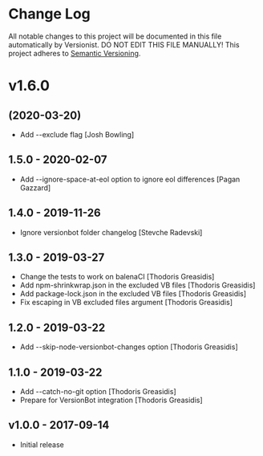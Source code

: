# Change Log

All notable changes to this project will be documented in this file
automatically by Versionist. DO NOT EDIT THIS FILE MANUALLY!
This project adheres to [Semantic Versioning](http://semver.org/).

# v1.6.0
## (2020-03-20)

* Add --exclude flag [Josh Bowling]

## 1.5.0 - 2020-02-07

* Add --ignore-space-at-eol option to ignore eol differences [Pagan Gazzard]

## 1.4.0 - 2019-11-26

* Ignore versionbot folder changelog [Stevche Radevski]

## 1.3.0 - 2019-03-27

* Change the tests to work on balenaCI [Thodoris Greasidis]
* Add npm-shrinkwrap.json in the excluded VB files [Thodoris Greasidis]
* Add package-lock.json in the excluded VB files [Thodoris Greasidis]
* Fix escaping in VB excluded files argument [Thodoris Greasidis]

## 1.2.0 - 2019-03-22

* Add --skip-node-versionbot-changes option [Thodoris Greasidis]

## 1.1.0 - 2019-03-22

* Add --catch-no-git option [Thodoris Greasidis]
* Prepare for VersionBot integration [Thodoris Greasidis]

## v1.0.0 - 2017-09-14

* Initial release